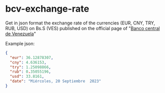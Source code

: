 # bcv-exchange-rate
Get in json format the exchange rate of the currencies (EUR, CNY, TRY, RUB, USD) on Bs.S (VES) published on the official page of "[Banco central de Venezuela](https://www.bcv.org.ve/)"

Example json:
```json
{
  "eur": 36.12878307,
  "cny": 4.636153,
  "try": 1.25098866,
  "rub": 0.35055196,
  "usd": 33.8161,
  "date": "Miércoles, 20 Septiembre  2023"
}
```
